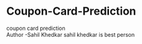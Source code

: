 # Coupon-Card-Prediction
coupon card prediction
<br>
Author -Sahil Khedkar
sahil khedkar is best person

